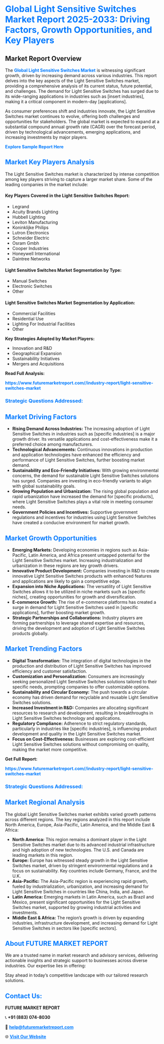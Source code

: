 <h1 style="color: #007BFF;">Global Light Sensitive Switches Market Report 2025-2033: Driving Factors, Growth Opportunities, and Key Players</h1>

<section id="overview">
<h2>Market Report Overview</h2>
<p>The <a href="https://www.futuremarketreport.com//industry-report/light-sensitive-switches-market" style="color: #007BFF; text-decoration: none;"><strong>Global Light Sensitive Switches Market</strong></a> is witnessing significant growth, driven by increasing demand across various industries. This report delves into the key aspects of the Light Sensitive Switches market, providing a comprehensive analysis of its current status, future potential, and challenges. The demand for Light Sensitive Switches has surged due to its wide-ranging applications in industries such as [insert industries], making it a critical component in modern-day [applications].</p>
<p>As consumer preferences shift and industries innovate, the Light Sensitive Switches market continues to evolve, offering both challenges and opportunities for stakeholders. The global market is expected to expand at a substantial compound annual growth rate (CAGR) over the forecast period, driven by technological advancements, emerging applications, and increasing investments by major players.</p>
</section>

<section id="overview">
<p><a href="https://www.futuremarketreport.com//request-sample/reportId=75591" style="color: #007BFF; text-decoration: none;"><strong>Explore Sample Report Here</strong></a></p>
</section>

<section id="key-players">
<h2 style="color: #007BFF;">Market Key Players Analysis</h2>
<p>The Light Sensitive Switches market is characterized by intense competition among key players striving to capture a larger market share. Some of the leading companies in the market include:</p>
<h4>Key Players Covered in the Light Sensitive Switches Report:</h4>
<ul><li>Legrand</li><li>Acuity Brands Lighting</li><li>Hubbell Lighting</li><li>Leviton Manufacturing</li><li>Koninklijke Philips</li><li>Lutron Electronics</li><li>Schneider Electric</li><li>Osram Gmbh</li><li>Cooper Industries</li><li>Honeywell International</li><li>Daintree Networks</li></ul>
<h4>Light Sensitive Switches Market Segmentation by Type:</h4>
<ul><li>Manual Switches</li><li>Electronic Switches</li><li>Other</li></ul>

<h4>Light Sensitive Switches Market Segmentation by Application:</h4>
<ul><li>Commercial Facilities</li><li>Residential Use</li><li>Lighting For Industrial Facilities</li><li>Other</li></ul>
<p><strong>Key Strategies Adopted by Market Players:</strong></p>
<ul>
<li>Innovation and R&D</li>
<li>Geographical Expansion</li>
<li>Sustainability Initiatives</li>
<li>Mergers and Acquisitions</li>
</ul>
</section>

<section>
<p><strong>Read Full Analysis: </strong></p><a href="https://www.futuremarketreport.com//industry-report/light-sensitive-switches-market" style="color: #007BFF; text-decoration: none;"><strong>https://www.futuremarketreport.com//industry-report/light-sensitive-switches-market</strong></a>
<h3 style="color: #007BFF;">Strategic Questions Addressed:</h3>
</section>

<section id="driving-factors">
<h2 style="color: #007BFF;">Market Driving Factors</h2>
<ul>
<li><strong>Rising Demand Across Industries:</strong> The increasing adoption of Light Sensitive Switches in industries such as [specific industries] is a major growth driver. Its versatile applications and cost-effectiveness make it a preferred choice among manufacturers.</li>
<li><strong>Technological Advancements:</strong> Continuous innovations in production and application technologies have enhanced the efficiency and performance of Light Sensitive Switches, further boosting market demand.</li>
<li><strong>Sustainability and Eco-Friendly Initiatives:</strong> With growing environmental concerns, the demand for sustainable Light Sensitive Switches solutions has surged. Companies are investing in eco-friendly variants to align with global sustainability goals.</li>
<li><strong>Growing Population and Urbanization:</strong> The rising global population and rapid urbanization have increased the demand for [specific products], where Light Sensitive Switches plays a vital role in meeting consumer needs.</li>
<li><strong>Government Policies and Incentives:</strong> Supportive government regulations and incentives for industries using Light Sensitive Switches have created a conducive environment for market growth.</li>
</ul>
</section>

<section id="growth-opportunities">
<h2 style="color: #007BFF;">Market Growth Opportunities</h2>
<ul>
<li><strong>Emerging Markets:</strong> Developing economies in regions such as Asia-Pacific, Latin America, and Africa present untapped potential for the Light Sensitive Switches market. Increasing industrialization and urbanization in these regions are key growth drivers.</li>
<li><strong>Innovative Product Development:</strong> Companies investing in R&D to create innovative Light Sensitive Switches products with enhanced features and applications are likely to gain a competitive edge.</li>
<li><strong>Expansion into Niche Applications:</strong> The versatility of Light Sensitive Switches allows it to be utilized in niche markets such as [specific niches], creating opportunities for growth and diversification.</li>
<li><strong>E-commerce Growth:</strong> The rise of e-commerce platforms has created a surge in demand for Light Sensitive Switches used in [specific applications], further boosting market growth.</li>
<li><strong>Strategic Partnerships and Collaborations:</strong> Industry players are forming partnerships to leverage shared expertise and resources, driving the development and adoption of Light Sensitive Switches products globally.</li>
</ul>
</section>

<section id="trending-factors">
<h2 style="color: #007BFF;">Market Trending Factors</h2>
<ul>
<li><strong>Digital Transformation:</strong> The integration of digital technologies in the production and distribution of Light Sensitive Switches has improved efficiency and customer satisfaction.</li>
<li><strong>Customization and Personalization:</strong> Consumers are increasingly seeking personalized Light Sensitive Switches solutions tailored to their specific needs, prompting companies to offer customizable options.</li>
<li><strong>Sustainability and Circular Economy:</strong> The push towards a circular economy has driven demand for recyclable and reusable Light Sensitive Switches solutions.</li>
<li><strong>Increased Investment in R&D:</strong> Companies are allocating significant resources to research and development, resulting in breakthroughs in Light Sensitive Switches technology and applications.</li>
<li><strong>Regulatory Compliance:</strong> Adherence to strict regulatory standards, particularly in industries like [specific industries], is influencing product development and quality in the Light Sensitive Switches market.</li>
<li><strong>Focus on Cost-Effectiveness:</strong> Businesses are exploring cost-efficient Light Sensitive Switches solutions without compromising on quality, making the market more competitive.</li>
</ul>
</section>

<section>
<p><strong>Get Full Report: </strong></p><a href="https://www.futuremarketreport.com//industry-report/light-sensitive-switches-market" style="color: #007BFF; text-decoration: none;"><strong>https://www.futuremarketreport.com//industry-report/light-sensitive-switches-market</strong></a>
<h3 style="color: #007BFF;">Strategic Questions Addressed:</h3>
</section>


<section id="regional-analysis">
<h2 style="color: #007BFF;">Market Regional Analysis</h2>
<p>The global Light Sensitive Switches market exhibits varied growth patterns across different regions. The key regions analyzed in this report include North America, Europe, Asia-Pacific, Latin America, and the Middle East & Africa:</p>
<ul>
<li><strong>North America:</strong> This region remains a dominant player in the Light Sensitive Switches market due to its advanced industrial infrastructure and high adoption of new technologies. The U.S. and Canada are leading markets in this region.</li>
<li><strong>Europe:</strong> Europe has witnessed steady growth in the Light Sensitive Switches market, driven by stringent environmental regulations and a focus on sustainability. Key countries include Germany, France, and the U.K.</li>
<li><strong>Asia-Pacific:</strong> The Asia-Pacific region is experiencing rapid growth, fueled by industrialization, urbanization, and increasing demand for Light Sensitive Switches in countries like China, India, and Japan.</li>
<li><strong>Latin America:</strong> Emerging markets in Latin America, such as Brazil and Mexico, present significant opportunities for the Light Sensitive Switches market, supported by growing industrial activities and investments.</li>
<li><strong>Middle East & Africa:</strong> The region’s growth is driven by expanding industries, infrastructure development, and increasing demand for Light Sensitive Switches in sectors like [specific sectors].</li>
</ul>
</section>

<footer>
<h2 style="color: #007BFF;">About FUTURE MARKET REPORT</h2>
<p>We are a trusted name in market research and advisory services, delivering actionable insights and strategic support to businesses across diverse industries. Our expertise lies in offering:</p>

<p>Stay ahead in today’s competitive landscape with our tailored research solutions.</p>

<h2 style="color: #007BFF;">Contact Us:</h2>
<p><strong>FUTURE MARKET REPORT</strong></p>
<p>📞 <strong>+91 (883) 074-8030</strong></p>
<p>📧 <strong><a href="mailto:help@futuremarketreport.com" style="color: #007BFF;">help@futuremarketreport.com</a></strong></p>
<p>🌐 <strong><a href="https://www.futuremarketreport.com/" style="color: #007BFF;">Visit Our Website</a></strong></p>
</footer>